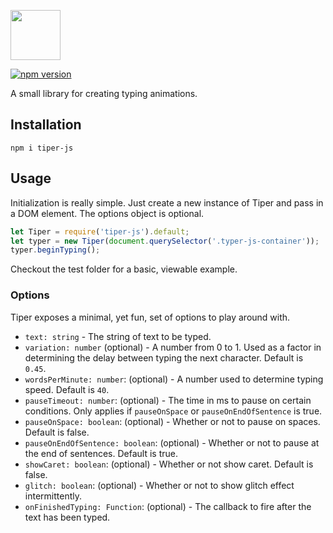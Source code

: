 <p>
<img src="https://raw.githubusercontent.com/carlelieser/tiper-js/master/test/img/logo-black.svg" height="80">
</p>

[![npm version](https://badge.fury.io/js/tiper-js.svg)](https://badge.fury.io/js/tiper-js)

A small library for creating typing animations.

## Installation
`npm i tiper-js`

## Usage
Initialization is really simple. Just create a new instance of Tiper and pass in a DOM element. The options object is optional.

```javascript
let Tiper = require('tiper-js').default;
let typer = new Tiper(document.querySelector('.typer-js-container'));
typer.beginTyping();
```

Checkout the test folder for a basic, viewable example.

### Options
Tiper exposes a minimal, yet fun, set of options to play around with.

- `text: string` - The string of text to be typed.
- `variation: number` (optional) - A number from 0 to 1. Used as a factor in determining the delay between typing the next character. Default is `0.45`.
- `wordsPerMinute: number`: (optional) - A number used to determine typing speed. Default is `40`.
- `pauseTimeout: number`: (optional) - The time in ms to pause on certain conditions. Only applies if `pauseOnSpace` or `pauseOnEndOfSentence` is true.
- `pauseOnSpace: boolean`: (optional) - Whether or not to pause on spaces. Default is false.
- `pauseOnEndOfSentence: boolean`: (optional) - Whether or not to pause at the end of sentences. Default is true.
- `showCaret: boolean`: (optional) - Whether or not show caret. Default is false.
- `glitch: boolean`: (optional) - Whether or not to show glitch effect intermittently.
- `onFinishedTyping: Function`: (optional) - The callback to fire after the text has been typed.
